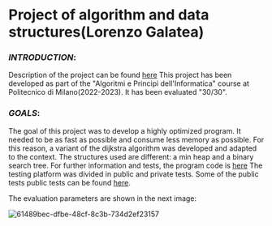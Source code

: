 # Project of algorithm and data structures(Lorenzo Galatea)

### _INTRODUCTION_:
Description of the project can be found [here](https://github.com/LorenzoGalatea/PROVA-FINALE-PROGETTO-DI-ALGORITMI-E-STRUTTURE-DATI-/blob/86cdcb8b0fd9d2b43c5ef6ea71dbfa5e4a77b4bd/project%20specifications/2022_2023.pdf)
This project has been developed as part of the "Algoritmi e Principi dell'Informatica" course at Politecnico di Milano(2022-2023). It has been evaluated "30/30".


### _GOALS_:
The goal of this project was to develop a highly optimized program. It needed to be as fast as possible and consume less memory as possible.
For this reason, a variant of the dijkstra algorithm was developed and adapted to the context. The structures used are different: a min heap and a binary search tree.
For further information and tests, the program code is [here](https://github.com/LorenzoGalatea/PROVA-FINALE-PROGETTO-DI-ALGORITMI-E-STRUTTURE-DATI-/blob/a6047f1607381273d314a8dfa3584c98f1658908/Main(programma).c)
The testing platform was divided in public and private tests. Some of the public tests public tests can be found [here](https://github.com/LorenzoGalatea/PROVA-FINALE-PROGETTO-DI-ALGORITMI-E-STRUTTURE-DATI-/tree/86cdcb8b0fd9d2b43c5ef6ea71dbfa5e4a77b4bd/project%20specifications/test%20archive).

The evaluation parameters are shown in the next image:


![61489bec-dfbe-48cf-8c3b-734d2ef23157](https://github.com/LorenzoGalatea/PROVA-FINALE-PROGETTO-DI-ALGORITMI-E-STRUTTURE-DATI-/assets/161478338/d9cdf535-0242-4f2a-9c3d-ebe56aef0225)
